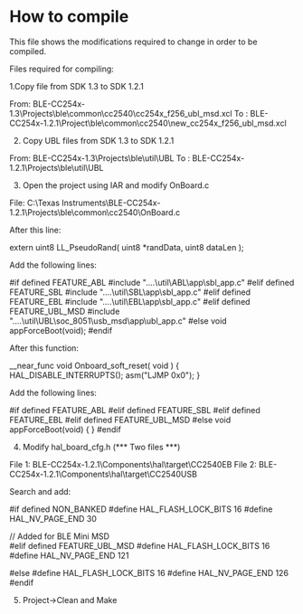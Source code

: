 
How to compile
==============

This file shows the modifications required to change in order to be compiled.


Files required for compiling:
 

1.Copy file from SDK 1.3 to SDK 1.2.1

From: BLE-CC254x-1.3\Projects\ble\common\cc2540\cc254x_f256_ubl_msd.xcl
To  : BLE-CC254x-1.2.1\Project\ble\common\cc2540\new_cc254x_f256_ubl_msd.xcl


2. Copy UBL files from SDK 1.3 to SDK 1.2.1

From: BLE-CC254x-1.3\Projects\ble\util\UBL
To  : BLE-CC254x-1.2.1\Projects\ble\util\UBL


3. Open the project using IAR and modify OnBoard.c

File:
C:\Texas Instruments\BLE-CC254x-1.2.1\Projects\ble\common\cc2540\OnBoard.c

After this line:

extern uint8 LL_PseudoRand( uint8 *randData, uint8 dataLen );

Add the following lines:

#if   defined FEATURE_ABL
#include "..\..\util\ABL\app\sbl_app.c"
#elif defined FEATURE_SBL
#include "..\..\util\SBL\app\sbl_app.c"
#elif defined FEATURE_EBL
#include "..\..\util\EBL\app\sbl_app.c"
#elif defined FEATURE_UBL_MSD
#include "..\..\util\UBL\soc_8051\usb_msd\app\ubl_app.c"
#else
void appForceBoot(void);
#endif

After this function:

__near_func void Onboard_soft_reset( void )
{
  HAL_DISABLE_INTERRUPTS();
  asm("LJMP 0x0");
}

Add the following lines:

#if   defined FEATURE_ABL
#elif defined FEATURE_SBL
#elif defined FEATURE_EBL
#elif defined FEATURE_UBL_MSD
#else
void appForceBoot(void)
{
}
#endif


4. Modify hal_board_cfg.h (*** Two files ***)

File 1: BLE-CC254x-1.2.1\Components\hal\target\CC2540EB
File 2: BLE-CC254x-1.2.1\Components\hal\target\CC2540USB

Search and add:

#if defined NON_BANKED
#define HAL_FLASH_LOCK_BITS            16
#define HAL_NV_PAGE_END                30

// Added for BLE Mini MSD  
#elif defined FEATURE_UBL_MSD
#define HAL_FLASH_LOCK_BITS            16
#define HAL_NV_PAGE_END                121 

#else
#define HAL_FLASH_LOCK_BITS            16
#define HAL_NV_PAGE_END                126
#endif

5. Project->Clean and Make

